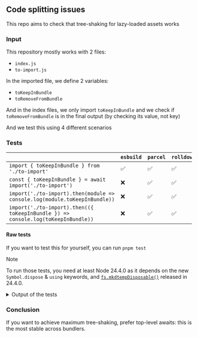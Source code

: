 ## Code splitting issues

This repo aims to check that tree-shaking for lazy-loaded assets works

### Input

This repository mostly works with 2 files:

- `index.js`
- `to-import.js`

In the imported file, we define 2 variables:

- `toKeepInBundle`
- `toRemoveFromBundle`

And in the index files, we only import `toKeepInBundle` and we check if `toRemoveFromBundle` is in the final output (by checking its value, not key)

And we test this using 4 different scenarios

### Tests

|                                                                                  | `esbuild` | `parcel` | `rolldown` | `rollup` | `rsbuild` | `rspack` | `vite` |
| -------------------------------------------------------------------------------- | --------- | -------- | ---------- | -------- | --------- | -------- | ------ |
| `import { toKeepInBundle } from './to-import'`                                   | ✅        | ✅       | ✅         | ✅       | ✅        | ✅       | ✅     |
| `const { toKeepInBundle } = await import('./to-import')`                         | ❌        | ✅       | ✅         | ✅       | ✅        | ✅       | ✅     |
| `import('./to-import).then(module => console.log(module.toKeepInBundle))`        | ❌        | ✅       | ✅         | ✅       | ❌        | ❌       | ❌     |
| `import('./to-import).then(({ toKeepInBundle }) => console.log(toKeepInBundle))` | ❌        | ✅       | ✅         | ✅       | ❌        | ❌       | ✅     |

#### Raw tests

If you want to test this for yourself, you can run `pnpm test`

> [!Note]
> To run those tests, you need at least Node 24.4.0 as it depends on the new `Symbol.dispose` & `using` keywords, and [`fs.mkdtempDisposable()`](https://nodejs.org/api/fs.html#fspromisesmkdtempdisposableprefix-options) released in 24.4.0.

<details><summary>Output of the tests</summary>

```
> node --test tests/\*.test.js

▶ builds and tree-shakes using esbuild
  ✔ properly bundles important variables (0.684042ms)
  ✔ tree shakes sync modules (0.094083ms)
  ✖ tree shakes async modules top level awaited (0.55125ms)
  ✖ tree shakes async modules import() whole module (0.140125ms)
  ✖ tree shakes async modules import() + picked (0.135708ms)
✖ builds and tree-shakes using esbuild (28.821958ms)

▶ builds and tree-shakes using parcel
  ✔ properly bundles important variables (0.830625ms)
  ✔ tree shakes sync modules (0.085542ms)
  ✔ tree shakes async modules top level awaited (0.052833ms)
  ✔ tree shakes async modules import() whole module (0.048791ms)
  ✔ tree shakes async modules import() + picked (0.0425ms)
✔ builds and tree-shakes using parcel (956.7455ms)

▶ builds and tree-shakes using rolldown
  ✔ properly bundles important variables (1.542333ms)
  ✔ tree shakes sync modules (0.210708ms)
  ✔ tree shakes async modules top level awaited (0.092625ms)
  ✔ tree shakes async modules import() whole module (0.07125ms)
  ✔ tree shakes async modules import() + picked (0.076083ms)
✔ builds and tree-shakes using rolldown (22.407291ms)

▶ builds and tree-shakes using rollup
  ✔ properly bundles important variables (0.605458ms)
  ✔ tree shakes sync modules (0.077541ms)
  ✔ tree shakes async modules top level awaited (0.0585ms)
  ✔ tree shakes async modules import() whole module (0.071416ms)
  ✔ tree shakes async modules import() + picked (0.067584ms)
✔ builds and tree-shakes using rollup (49.007709ms)

▶ builds and tree-shakes using rsbuild
  ✔ properly bundles important variables (0.864334ms)
  ✔ tree shakes sync modules (0.080834ms)
  ✔ tree shakes async modules top level awaited (0.05925ms)
  ✖ tree shakes async modules import() whole module (0.399958ms)
  ✖ tree shakes async modules import() + picked (0.15125ms)
✖ builds and tree-shakes using rsbuild (145.675542ms)

▶ builds and tree-shakes using rspack
  ✔ properly bundles important variables (0.909042ms)
  ✔ tree shakes sync modules (0.087167ms)
  ✔ tree shakes async modules top level awaited (0.067333ms)
  ✖ tree shakes async modules import() whole module (0.418209ms)
  ✖ tree shakes async modules import() + picked (0.154666ms)
✖ builds and tree-shakes using rspack (86.639458ms)

▶ builds and tree-shakes using vite
  ✔ properly bundles important variables (0.801291ms)
  ✔ tree shakes sync modules (0.082458ms)
  ✔ tree shakes async modules top level awaited (0.091583ms)
  ✖ tree shakes async modules import() whole module (0.54775ms)
  ✔ tree shakes async modules import() + picked (0.087875ms)
✖ builds and tree-shakes using vite (120.876541ms)
```

</details>

### Conclusion

If you want to achieve maximum tree-shaking, prefer top-level awaits: this is the most stable across bundlers.
